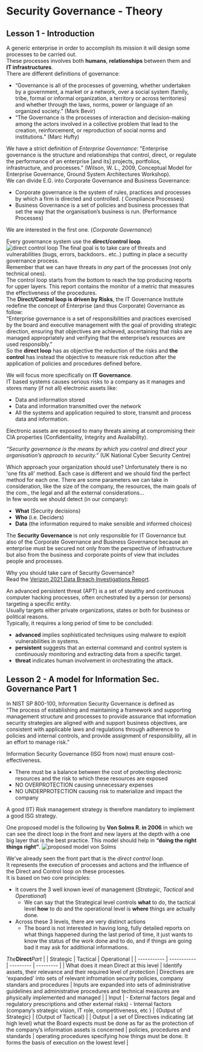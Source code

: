 # Security Governance - Theory

## Lesson 1 - Introduction

A generic enterprise in order to accomplish its mission it will design some processes to be carried out.  
These processes involves both **humans**, **relationships** between them and **IT infrastructures**.  
There are different definitions of governance:  
- “Governance is all of the processes of governing, whether undertaken by a government, a
market or a network, over a social system (family, tribe, formal or informal organization, a
territory or across territories) and whether through the laws, norms, power or language of an
organized society.” (Mark Bevir)
- “The Governance is the processes of interaction and decision-making among the actors
involved in a collective problem that lead to the creation, reinforcement, or reproduction of
social norms and institutions.” (Marc Hufty)

We have a strict definition of *Enterprise Governance*: "Enterprise governance is the structure and relationships that control, direct, or regulate the performance of an enterprise [and its] projects, portfolios, infrastructure, and processes." (Wilson, W. L., 2009, Conceptual Model for Enterprise Governance, Ground System Architectures Workshop).  
We can divide E.G. into Corporate Governance and Business Governance:  
- Corporate governance is the system of rules, practices and processes by which a firm is directed and controlled. ( Compliance Processes)
- Business Governance is a set of policies and business processes that set the way that the organisation’s business is run. (Performance Processes)

We are interested in the first one. (*Corporate Governance*)  

Every governance system use the **direct/control loop**.  
![direct control loop](https://github.com/edoardottt/MSc-CyberSecurity-Sapienza/blob/main/Security-Governance/resources/images/01-direct-control-loop.png)
The final goal is to take care of threats and vulnerabilities (bugs, errors, backdoors.. etc..) putting in place a security governance process.  
Remember that we can have threats in *any* part of the processes (not only technical ones).  
The control loop starts from the bottom to reach the top producing reports for upper layers. This report contains the monitor of a metric that measures the effectiveness of the procedures.  
The **Direct/Control loop is driven by Risks**, the IT Governance Institute redefine the concept of Enterprise (and thus Corporate) Governance as follow:  
“Enterprise governance is a set of responsibilities and practices exercised by the board and executive management with the goal of providing strategic direction, ensuring that objectives are achieved, ascertaining that risks are managed appropriately and verifying that the enterprise’s resources are used responsibly.”  
So the **direct loop** has as objective the reduction of the risks and **the control** has instead the objective to measure risk reduction after the application of policies and procedures defined before.  

We will focus more specifically on **IT Governance**.  
IT based systems causes serious risks to a company as it manages and stores many (if not all) electronic assets like:
- Data and information stored
- Data and information transmitted over the network
- All the systems and application required to store, transmit and process data and information.

Electronic assets are exposed to many threats aiming at compromising their CIA properties (Confidentiality, Integrity and Availability).

*“Security governance is the means by which you control and direct your organisation’s approach to security.”*
(UK National Cyber Security Centre)

Which approach your organization should use? Unfortunately there is no 'one fits all' method. Each case is different and we should find the perfect method for each one. There are some parameters we can take in consideration, like the size of the company, the resources, the main goals of the com., the legal and all the external considerations...  
In few words we should detect (in our company):
- **What** (Security decisions)
- **Who** (i.e. Deciders)
- **Data** (the information required to make sensible and informed choices)

The **Security Governance** is not only responsible for IT Governance but also of the Corporate Governance and Business Governance because an enterprise must be
secured not only from the perspective of infrastructure but also from the business and corporate points of view that includes people and processes.  

Why you should take care of Security Governance?  
Read the [Verizon 2021 Data Breach Investigations Report](https://enterprise.verizon.com/resources/reports/2021/2021-data-breach-investigations-report.pdf).

An advanced persistent threat (APT) is a set of stealthy and continuous computer hacking processes, often orchestrated by a person (or persons) targeting a specific entity.  
Usually targets either private organizations, states or both for business or political reasons.  
Typically, it requires a long period of time to be concluded:
- **advanced** implies sophisticated techniques using malware to exploit vulnerabilities in systems.
- **persistent** suggests that an external command and control system is continuously monitoring and extracting data from a specific target.
- **threat** indicates human involvement in orchestrating the attack.

## Lesson 2 - A model for Information Sec. Governance Part 1

In NIST SP 800-100, Information Security Governance is defined as  
“The process of establishing and maintaining a framework and supporting management structure and processes to provide assurance that information security
strategies are aligned with and support business objectives, are consistent with applicable laws and regulations through adherence to policies and internal controls, and provide assignment of responsibility, all in an effort to manage risk.”  

Information Security Governance (ISG from now) must ensure cost-effectiveness.  
- There must be a balance between the cost of protecting electronic resources and the risk to which these resources are exposed
- NO OVERPROTECTION causing unnecessary expenses
- NO UNDERPROTECTION causing risk to materialize and impact the company

A good (IT) Risk management strategy is therefore mandatory to implement a good ISG strategy.  

One proposed model is the following by **Von Solms R. in 2006** in which we can see the direct loop in the front and new layers at the depth with a one big layer that is the best practice. This model should help in **“doing the right things right”**.
![proposed model von Solms](https://github.com/edoardottt/MSc-CyberSecurity-Sapienza/blob/main/Security-Governance/resources/images/02-model-von-solms.png)  

We've already seen the front part that is the *direct control loop*.  
It represents the execution of processes and actions and the influence of the Direct and Control loop on these processes.  
It is based on two core principles:
- It covers the 3 well known level of management (*Strategic*, *Tactical* and *Operational*)
    - We can say that the Strategical level controls **what** to do, the tactical level **how** to do and the operational level is **where** things are actually done.
- Across these 3 levels, there are very distinct actions
    - The board is not interested in having long, fully detailed reports on what things happened during the last period of time, it just wants to know the status of the work done and to do, and if things are going bad it may ask for additional informations.

*The***Direct***Part*
| | Strategic | Tactical | Operational |
| ----------- | ----------- | --------- | --------- |
| What does it mean Direct at this level | Identify assets, their relevance and their required level of protection | Directives are 'expanded' into sets of relevant infromation security policies, company standars and procedures | Inputs are expanded into sets of administrative guidelines and administrative procedures and technical measures are physically implemented and managed |
| Input   | - External factors (legal and regulatory prescriptions and other external risks) - Internal factors (company’s strategic vision, IT role, competitiveness, etc ) | {Output of Strategic} | {Output of Tactical} |
| Output | a set of Directives indicating (at high level) what the Board expects must be done as far as the protection of the company’s information assets is concerned | policies, procedures and standards | operating procedures specifying how things must be done. It forms the basis of execution on the lowest level |
